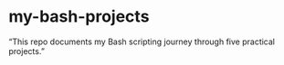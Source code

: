 # my-bash-projects
“This repo documents my Bash scripting journey through five practical projects.”
